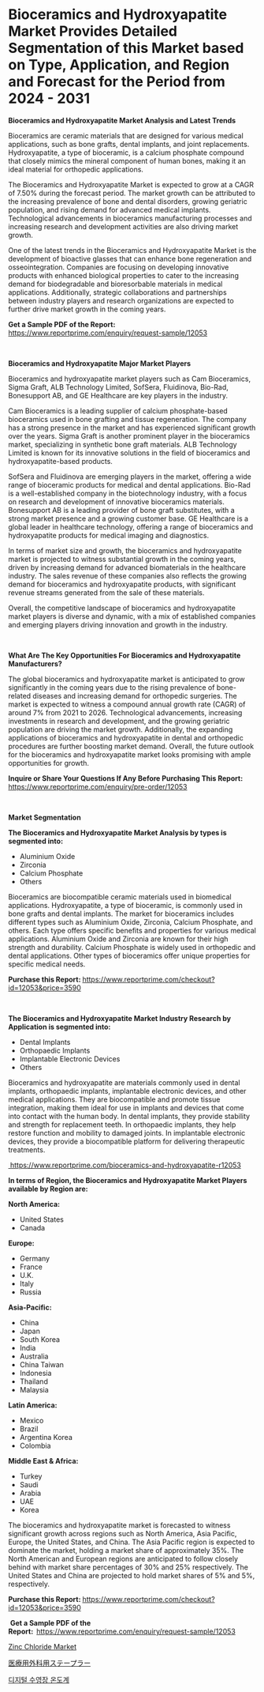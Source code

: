 <p><h1>Bioceramics and Hydroxyapatite Market Provides Detailed Segmentation of this Market based on Type, Application, and Region and Forecast for the Period from 2024 - 2031</h1></p><p><strong>Bioceramics and Hydroxyapatite Market Analysis and Latest Trends</strong></p>
<p><p>Bioceramics are ceramic materials that are designed for various medical applications, such as bone grafts, dental implants, and joint replacements. Hydroxyapatite, a type of bioceramic, is a calcium phosphate compound that closely mimics the mineral component of human bones, making it an ideal material for orthopedic applications.</p><p>The Bioceramics and Hydroxyapatite Market is expected to grow at a CAGR of 7.50% during the forecast period. The market growth can be attributed to the increasing prevalence of bone and dental disorders, growing geriatric population, and rising demand for advanced medical implants. Technological advancements in bioceramics manufacturing processes and increasing research and development activities are also driving market growth.</p><p>One of the latest trends in the Bioceramics and Hydroxyapatite Market is the development of bioactive glasses that can enhance bone regeneration and osseointegration. Companies are focusing on developing innovative products with enhanced biological properties to cater to the increasing demand for biodegradable and bioresorbable materials in medical applications. Additionally, strategic collaborations and partnerships between industry players and research organizations are expected to further drive market growth in the coming years.</p></p>
<p><strong>Get a Sample PDF of the Report:&nbsp;</strong> <a href="https://www.reportprime.com/enquiry/request-sample/12053">https://www.reportprime.com/enquiry/request-sample/12053</a></p>
<p>&nbsp;</p>
<p><strong>Bioceramics and Hydroxyapatite Major Market Players</strong></p>
<p><p>Bioceramics and hydroxyapatite market players such as Cam Bioceramics, Sigma Graft, ALB Technology Limited, SofSera, Fluidinova, Bio-Rad, Bonesupport AB, and GE Healthcare are key players in the industry.</p><p>Cam Bioceramics is a leading supplier of calcium phosphate-based bioceramics used in bone grafting and tissue regeneration. The company has a strong presence in the market and has experienced significant growth over the years. Sigma Graft is another prominent player in the bioceramics market, specializing in synthetic bone graft materials. ALB Technology Limited is known for its innovative solutions in the field of bioceramics and hydroxyapatite-based products.</p><p>SofSera and Fluidinova are emerging players in the market, offering a wide range of bioceramic products for medical and dental applications. Bio-Rad is a well-established company in the biotechnology industry, with a focus on research and development of innovative bioceramics materials. Bonesupport AB is a leading provider of bone graft substitutes, with a strong market presence and a growing customer base. GE Healthcare is a global leader in healthcare technology, offering a range of bioceramics and hydroxyapatite products for medical imaging and diagnostics.</p><p>In terms of market size and growth, the bioceramics and hydroxyapatite market is projected to witness substantial growth in the coming years, driven by increasing demand for advanced biomaterials in the healthcare industry. The sales revenue of these companies also reflects the growing demand for bioceramics and hydroxyapatite products, with significant revenue streams generated from the sale of these materials.</p><p>Overall, the competitive landscape of bioceramics and hydroxyapatite market players is diverse and dynamic, with a mix of established companies and emerging players driving innovation and growth in the industry.</p></p>
<p>&nbsp;</p>
<p><strong>What Are The Key Opportunities For Bioceramics and Hydroxyapatite Manufacturers?</strong></p>
<p><p>The global bioceramics and hydroxyapatite market is anticipated to grow significantly in the coming years due to the rising prevalence of bone-related diseases and increasing demand for orthopedic surgeries. The market is expected to witness a compound annual growth rate (CAGR) of around 7% from 2021 to 2026. Technological advancements, increasing investments in research and development, and the growing geriatric population are driving the market growth. Additionally, the expanding applications of bioceramics and hydroxyapatite in dental and orthopedic procedures are further boosting market demand. Overall, the future outlook for the bioceramics and hydroxyapatite market looks promising with ample opportunities for growth.</p></p>
<p><strong>Inquire or Share Your Questions If Any Before Purchasing This Report:</strong> <a href="https://www.reportprime.com/enquiry/pre-order/12053">https://www.reportprime.com/enquiry/pre-order/12053</a></p>
<p>&nbsp;</p>
<p><strong>Market Segmentation</strong></p>
<p><strong>The Bioceramics and Hydroxyapatite Market Analysis by types is segmented into:</strong></p>
<p><ul><li>Aluminium Oxide</li><li>Zirconia</li><li>Calcium Phosphate</li><li>Others</li></ul></p>
<p><p>Bioceramics are biocompatible ceramic materials used in biomedical applications. Hydroxyapatite, a type of bioceramic, is commonly used in bone grafts and dental implants. The market for bioceramics includes different types such as Aluminium Oxide, Zirconia, Calcium Phosphate, and others. Each type offers specific benefits and properties for various medical applications. Aluminium Oxide and Zirconia are known for their high strength and durability. Calcium Phosphate is widely used in orthopedic and dental applications. Other types of bioceramics offer unique properties for specific medical needs.</p></p>
<p><strong>Purchase this Report:&nbsp;</strong><a href="https://www.reportprime.com/checkout?id=12053&price=3590">https://www.reportprime.com/checkout?id=12053&price=3590</a></p>
<p>&nbsp;</p>
<p><strong>The Bioceramics and Hydroxyapatite Market Industry Research by Application is segmented into:</strong></p>
<p><ul><li>Dental Implants</li><li>Orthopaedic Implants</li><li>Implantable Electronic Devices</li><li>Others</li></ul></p>
<p><p>Bioceramics and hydroxyapatite are materials commonly used in dental implants, orthopaedic implants, implantable electronic devices, and other medical applications. They are biocompatible and promote tissue integration, making them ideal for use in implants and devices that come into contact with the human body. In dental implants, they provide stability and strength for replacement teeth. In orthopaedic implants, they help restore function and mobility to damaged joints. In implantable electronic devices, they provide a biocompatible platform for delivering therapeutic treatments.</p></p>
<p><a href="https://www.reportprime.com/bioceramics-and-hydroxyapatite-r12053">&nbsp;https://www.reportprime.com/bioceramics-and-hydroxyapatite-r12053</a></p>
<p><strong>In terms of Region, the Bioceramics and Hydroxyapatite Market Players available by Region are:</strong></p>
<p>
    <p> <strong> North America: </strong>
        <ul>
            <li>United States</li>
            <li>Canada</li>
        </ul>
        </p> 
    <p> <strong> Europe: </strong>
        <ul>
            <li>Germany</li>
            <li>France</li>
            <li>U.K.</li>
            <li>Italy</li>
            <li>Russia</li>
        </ul>
        </p> 
    <p> <strong> Asia-Pacific: </strong>
        <ul>
            <li>China</li>
            <li>Japan</li>
            <li>South Korea</li>
            <li>India</li>
            <li>Australia</li>
            <li>China Taiwan</li>
            <li>Indonesia</li>
            <li>Thailand</li>
            <li>Malaysia</li>
        </ul>
        </p> 
    <p> <strong> Latin America: </strong>
        <ul>
            <li>Mexico</li>
            <li>Brazil</li>
            <li>Argentina Korea</li>
            <li>Colombia</li>
        </ul>
        </p> 
    <p> <strong> Middle East & Africa: </strong>
        <ul>
            <li>Turkey</li>
            <li>Saudi</li>
            <li>Arabia</li>
            <li>UAE</li>
            <li>Korea</li>
        </ul>
    </p>
    </p>
<p><p>The bioceramics and hydroxyapatite market is forecasted to witness significant growth across regions such as North America, Asia Pacific, Europe, the United States, and China. The Asia Pacific region is expected to dominate the market, holding a market share of approximately 35%. The North American and European regions are anticipated to follow closely behind with market share percentages of 30% and 25% respectively. The United States and China are projected to hold market shares of 5% and 5%, respectively.</p></p>
<p><strong>Purchase this Report: </strong><a href="https://www.reportprime.com/checkout?id=12053&price=3590">https://www.reportprime.com/checkout?id=12053&price=3590</a></p>
<p>&nbsp;<strong>Get a Sample PDF of the Report:&nbsp;&nbsp;</strong><a href="https://www.reportprime.com/enquiry/request-sample/12053">https://www.reportprime.com/enquiry/request-sample/12053</a></p>
<p><strong></strong></p>
<p><p><a href="https://github.com/ElmoRunolfsson2023/Market-Research-Report-List-1/blob/main/zinc-chloride-market.md">Zinc Chloride Market</a></p><p><a href="https://github.com/BrionnaBoyle/Market-Research-Report-List-1/blob/main/218778769742.md">医療用外科用ステープラー</a></p><p><a href="https://medium.com/@daveblock56/%EB%94%94%EC%A7%80%ED%84%B8-%EC%88%98%EC%98%A8%EA%B3%84-%EC%8B%9C%EC%9E%A5-%EB%B6%84%EC%84%9D-%EC%97%B0%ED%8F%89%EA%B7%A0-%EC%84%B1%EC%9E%A5%EB%A5%A0-%EC%8B%9C%EC%9E%A5-%EC%84%B8%EB%B6%84%ED%99%94-%EB%B0%8F-%EA%B8%80%EB%A1%9C%EB%B2%8C-%EC%82%B0%EC%97%85-%EA%B0%9C%EC%9A%94-67cb37ae82d6">디지털 수영장 온도계</a></p></p>